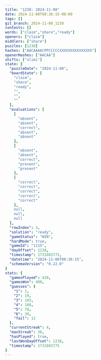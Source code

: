 ```yaml
---
title: "1238: 2024-11-08"
date: 2024-11-08T08:36:15-08:00
tags: []
git_branch: 2024-11-08_1238
contests: []
words: ["claim","share","ready"]
openers: ["claim"]
middlers: ["share"]
puzzles: [1238]
hashes: ["AACAAAACPPCCCCCXXXXXXXXXXXXXXX"]
openerHashes: ["AACAA"]
shifts: ["xlimi"]
state: {
  "puzzleDate": "2024-11-08",
  "boardState": [
    "claim",
    "share",
    "ready",
    "",
    "",
    ""
  ],
  "evaluations": [
    [
      "absent",
      "absent",
      "correct",
      "absent",
      "absent"
    ],
    [
      "absent",
      "absent",
      "correct",
      "present",
      "present"
    ],
    [
      "correct",
      "correct",
      "correct",
      "correct",
      "correct"
    ],
    null,
    null,
    null
  ],
  "rowIndex": 3,
  "solution": "ready",
  "gameStatus": "WIN",
  "hardMode": true,
  "gameId": "1115",
  "dayOffset": 1238,
  "timestamp": 1731083775,
  "datetime": "2024-11-08T08:36:15",
  "schemaVersion": "0.22.0"
}
stats: {
  "gamesPlayed": 420,
  "gamesWon": 408,
  "guesses": {
    "1": 1,
    "2": 19,
    "3": 103,
    "4": 168,
    "5": 78,
    "6": 39,
    "fail": 12
  },
  "currentStreak": 4,
  "maxStreak": 36,
  "hasPlayed": true,
  "lastWonDayOffset": 1238,
  "timestamp": 1731083775
}
---
```

<!-- more -->
